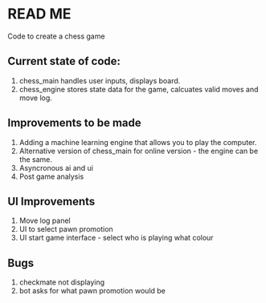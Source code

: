 # READ ME

Code to create a chess game

## Current state of code:
1. chess_main handles user inputs, displays board.
2. chess_engine stores state data for the game, calcuates valid moves and move log.

## Improvements to be made

1. Adding a machine learning engine that allows you to play the computer.
2. Alternative version of chess_main for online version - the engine can be the same.
3. Asyncronous ai and ui
4. Post game analysis

## UI Improvements
1. Move log panel
2. UI to select pawn promotion
3. UI start game interface - select who is playing what colour

## Bugs

1. checkmate not displaying
2. bot asks for what pawn promotion would be
